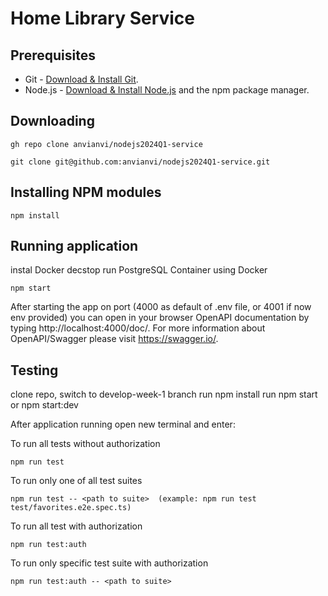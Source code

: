 # Home Library Service

## Prerequisites

- Git - [Download & Install Git](https://git-scm.com/downloads).
- Node.js - [Download & Install Node.js](https://nodejs.org/en/download/) and the npm package manager.

## Downloading

```
gh repo clone anvianvi/nodejs2024Q1-service

git clone git@github.com:anvianvi/nodejs2024Q1-service.git
```

## Installing NPM modules

```
npm install
```

## Running application

instal Docker decstop
run PostgreSQL Container using Docker

```
npm start
```

After starting the app on port (4000 as default of .env file, or 4001 if now env provided) you can open
in your browser OpenAPI documentation by typing http://localhost:4000/doc/.
For more information about OpenAPI/Swagger please visit https://swagger.io/.

## Testing

clone repo, switch to develop-week-1 branch
run npm install
run npm start or npm start:dev

After application running open new terminal and enter:

To run all tests without authorization

```
npm run test
```

To run only one of all test suites

```
npm run test -- <path to suite>  (example: npm run test test/favorites.e2e.spec.ts)
```

To run all test with authorization

```
npm run test:auth
```

To run only specific test suite with authorization

```
npm run test:auth -- <path to suite>
```
